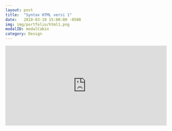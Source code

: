 ```yaml
---
layout: post
title:  "Syntax HTML versi 1"
date:   2018-03-10 15:00:00 -0500
img: img/portfolio/html1.png
modalID: modalCabin
category: Design
---
```


<iframe src="https://docs.google.com/viewerng/viewer?url=https://raw.githubusercontent.com/degoes-consulting/lambdaconf-2015/master/speakers/jdegoes/intro-purescript/presentation.pdf&embedded=true" height="250px" width="100%" frameborder="0"> Browser anda tidak mendukung Iframes, coba gunakan Chrome pada PC :)
</iframe>

[flat-icons-link]: https://sellfy.com/p/8Q9P/jV3VZ/

